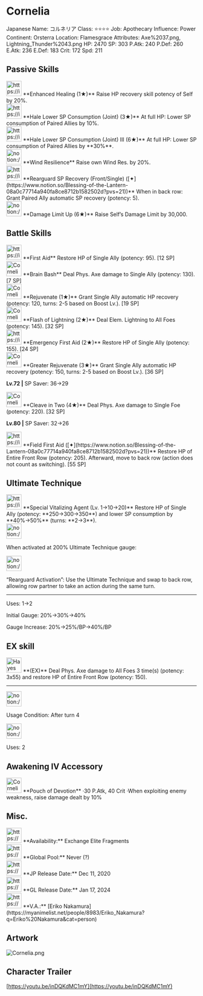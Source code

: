 # Cornelia

Japanese Name: コルネリア
Class: ⭐️⭐️⭐️⭐️
Job: Apothecary
Influence: Power
Continent: Orsterra
Location: Flamesgrace
Attributes: Axe%2037.png, Lightning_Thunder%2043.png
HP: 2470
SP: 303
P.Atk: 240
P.Def: 260
E.Atk: 236
E.Def: 183
Crit: 172
Spd: 211

## Passive Skills

<aside>
<img src="https://img.game8.jp/7217335/64466e298c2b6312f3c6f1d07f59f7a0.png/show" alt="https://img.game8.jp/7217335/64466e298c2b6312f3c6f1d07f59f7a0.png/show" width="40px" /> **Enhanced Healing (1★)**
Raise HP recovery skill potency of Self by 20%.

</aside>

<aside>
<img src="https://img.game8.jp/7217332/b01417a0bfe8a3ecc2e6ac60df45fb5b.png/show" alt="https://img.game8.jp/7217332/b01417a0bfe8a3ecc2e6ac60df45fb5b.png/show" width="40px" /> **Hale Lower SP Consumption (Joint) (3★)**
At full HP: Lower SP consumption of Paired Allies by 10%.

<aside>
<img src="https://img.game8.jp/7217332/b01417a0bfe8a3ecc2e6ac60df45fb5b.png/show" alt="https://img.game8.jp/7217332/b01417a0bfe8a3ecc2e6ac60df45fb5b.png/show" width="40px" /> **Hale Lower SP Consumption (Joint) III (6★)**
At full HP: Lower SP consumption of Paired Allies by **30%**.

</aside>

</aside>

<aside>
<img src="notion://custom_emoji/2482af5e-3bb7-4af8-a110-df4150e44521/12bebbc6-5396-8030-9921-007a5b053371" alt="notion://custom_emoji/2482af5e-3bb7-4af8-a110-df4150e44521/12bebbc6-5396-8030-9921-007a5b053371" width="40px" /> **Wind Resilience**
Raise own Wind Res. by 20%.

</aside>

<aside>
<img src="https://img.game8.jp/6936448/39b8fea11c6e0fc1f670bfbfb62d93f7.png/show" alt="https://img.game8.jp/6936448/39b8fea11c6e0fc1f670bfbfb62d93f7.png/show" width="40px" /> **Rearguard SP Recovery (Front/Single) ([✦](https://www.notion.so/Blessing-of-the-Lantern-08a0c77714a940fa8ce8712b1582502d?pvs=21))**
When in back row: Grant Paired Ally automatic SP recovery (potency: 5).

</aside>

<aside>
<img src="notion://custom_emoji/2482af5e-3bb7-4af8-a110-df4150e44521/17debbc6-5396-80a6-933a-007af3a7f551" alt="notion://custom_emoji/2482af5e-3bb7-4af8-a110-df4150e44521/17debbc6-5396-80a6-933a-007af3a7f551" width="40px" /> **Damage Limit Up (6★)**
Raise Self’s Damage Limit by 30,000.

</aside>

## Battle Skills

<aside>
<img src="https://img.game8.jp/6909197/4eaa54be6aac9c9c4a1b006531ef1771.png/show" alt="https://img.game8.jp/6909197/4eaa54be6aac9c9c4a1b006531ef1771.png/show" width="40px" /> **First Aid**
Restore HP of Single Ally (potency: 95). [12 SP]

</aside>

<aside>
<img src="Cornelia%20509b635c3cf34d2a960b759e92b6e894/Axe.png" alt="Cornelia%20509b635c3cf34d2a960b759e92b6e894/Axe.png" width="40px" /> **Brain Bash**
Deal Phys. Axe damage to Single Ally (potency: 130). [7 SP]

</aside>

<aside>
<img src="Cornelia%20509b635c3cf34d2a960b759e92b6e894/Vim_and_Vigor.png" alt="Cornelia%20509b635c3cf34d2a960b759e92b6e894/Vim_and_Vigor.png" width="40px" /> **Rejuvenate (1★)**
Grant Single Ally automatic HP recovery (potency: 120, turns: 2-5 based on Boost Lv.). [19 SP]

</aside>

<aside>
<img src="Cornelia%20509b635c3cf34d2a960b759e92b6e894/Lightning_Thunder.png" alt="Cornelia%20509b635c3cf34d2a960b759e92b6e894/Lightning_Thunder.png" width="40px" /> **Flash of Lightning (2★)**
Deal Elem. Lightning to All Foes (potency: 145). [32 SP]

</aside>

<aside>
<img src="https://img.game8.jp/6909197/4eaa54be6aac9c9c4a1b006531ef1771.png/show" alt="https://img.game8.jp/6909197/4eaa54be6aac9c9c4a1b006531ef1771.png/show" width="40px" /> **Emergency First Aid (2★)**
Restore HP of Single Ally (potency: 155). [24 SP]

</aside>

<aside>
<img src="Cornelia%20509b635c3cf34d2a960b759e92b6e894/Vim_and_Vigor%201.png" alt="Cornelia%20509b635c3cf34d2a960b759e92b6e894/Vim_and_Vigor%201.png" width="40px" /> **Greater Rejuvenate (3★)**
Grant Single Ally automatic HP recovery (potency: 150, turns: 2-5 based on Boost Lv.). [36 SP]

**Lv.72 |** SP Saver: 36→29

</aside>

<aside>
<img src="Cornelia%20509b635c3cf34d2a960b759e92b6e894/Axe%201.png" alt="Cornelia%20509b635c3cf34d2a960b759e92b6e894/Axe%201.png" width="40px" /> **Cleave in Two (4★)**
Deal Phys. Axe damage to Single Foe (potency: 220). [32 SP]

**Lv.80 |** SP Saver: 32→26

</aside>

<aside>
<img src="https://img.game8.jp/6909197/4eaa54be6aac9c9c4a1b006531ef1771.png/show" alt="https://img.game8.jp/6909197/4eaa54be6aac9c9c4a1b006531ef1771.png/show" width="40px" /> **Field First Aid ([✦](https://www.notion.so/Blessing-of-the-Lantern-08a0c77714a940fa8ce8712b1582502d?pvs=21))**
Restore HP of Entire Front Row (potency: 205). Afterward, move to back row (action does not count as switching). [55 SP]

</aside>

## Ultimate Technique

<aside>
<img src="https://img.game8.jp/6909197/4eaa54be6aac9c9c4a1b006531ef1771.png/show" alt="https://img.game8.jp/6909197/4eaa54be6aac9c9c4a1b006531ef1771.png/show" width="40px" /> **Special Vitalizing Agent (Lv. 1→10→20)**
Restore HP of Single Ally (potency: **250→300→350**) and lower SP consumption by **40%→50%** (turns: **2→3**).

<aside>
<img src="notion://custom_emoji/2482af5e-3bb7-4af8-a110-df4150e44521/137ebbc6-5396-80a2-a199-007a067e9993" alt="notion://custom_emoji/2482af5e-3bb7-4af8-a110-df4150e44521/137ebbc6-5396-80a2-a199-007a067e9993" width="40px" />

When activated at 200% Ultimate Technique gauge:

<aside>
<img src="notion://custom_emoji/2482af5e-3bb7-4af8-a110-df4150e44521/193ebbc6-5396-8076-8391-007aae0ede08" alt="notion://custom_emoji/2482af5e-3bb7-4af8-a110-df4150e44521/193ebbc6-5396-8076-8391-007aae0ede08" width="40px" />

“Rearguard Activation”: Use the Ultimate Technique and swap to back row, allowing row partner to take an action during the same turn.

</aside>

</aside>

---

Uses:
1→2

Initial Gauge:
20%→30%→40%

Gauge Increase:
20%→25%/BP→40%/BP

</aside>

## EX skill

<aside>
<img src="Hayes%2009d6921c657a4a31961ec81fe71ed863/Axe%203.png" alt="Hayes%2009d6921c657a4a31961ec81fe71ed863/Axe%203.png" width="40px" /> **(EX)**
Deal Phys. Axe damage to All Foes 3 time(s) (potency: 3x55) and restore HP of Entire Front Row (potency: 150).

---

<aside>
<img src="notion://custom_emoji/2482af5e-3bb7-4af8-a110-df4150e44521/137ebbc6-5396-802c-b9bc-007a54884b6f" alt="notion://custom_emoji/2482af5e-3bb7-4af8-a110-df4150e44521/137ebbc6-5396-802c-b9bc-007a54884b6f" width="40px" />

Usage Condition: After turn 4

</aside>

<aside>
<img src="notion://custom_emoji/2482af5e-3bb7-4af8-a110-df4150e44521/137ebbc6-5396-80ba-9f36-007a936447ac" alt="notion://custom_emoji/2482af5e-3bb7-4af8-a110-df4150e44521/137ebbc6-5396-80ba-9f36-007a936447ac" width="40px" />

Uses: 2

</aside>

</aside>

## Awakening IV Accessory

<aside>
<img src="Cornelia%20509b635c3cf34d2a960b759e92b6e894/Awakening_IV.png" alt="Cornelia%20509b635c3cf34d2a960b759e92b6e894/Awakening_IV.png" width="40px" /> **Pouch of Devotion** 
·30 P.Atk, 40 Crit
·When exploiting enemy weakness, raise damage dealt by 10%

</aside>

## Misc.

<aside>
<img src="https://www.notion.so/icons/gift_gray.svg" alt="https://www.notion.so/icons/gift_gray.svg" width="40px" /> **Availability:** Exchange Elite Fragments

</aside>

<aside>
<img src="https://www.notion.so/icons/globe_gray.svg" alt="https://www.notion.so/icons/globe_gray.svg" width="40px" /> **Global Pool:** Never (?)

</aside>

<aside>
<img src="https://www.notion.so/icons/calendar_red.svg" alt="https://www.notion.so/icons/calendar_red.svg" width="40px" /> **JP Release Date:**
Dec 11, 2020

</aside>

<aside>
<img src="https://www.notion.so/icons/calendar_blue.svg" alt="https://www.notion.so/icons/calendar_blue.svg" width="40px" /> **GL Release Date:**
Jan 17, 2024

</aside>

<aside>
<img src="https://www.notion.so/icons/microphone_gray.svg" alt="https://www.notion.so/icons/microphone_gray.svg" width="40px" /> **V.A.:** [Eriko Nakamura](https://myanimelist.net/people/8983/Eriko_Nakamura?q=Eriko%20Nakamura&cat=person)

</aside>

## Artwork

![Cornelia.png](Cornelia%20509b635c3cf34d2a960b759e92b6e894/Cornelia.png)

## Character Trailer

[https://youtu.be/inDQKdMC1mY](https://youtu.be/inDQKdMC1mY)